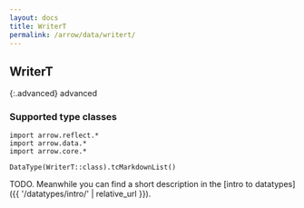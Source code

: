 ```yaml
---
layout: docs
title: WriterT
permalink: /arrow/data/writert/
---
```


## WriterT

{:.advanced}
advanced

### Supported type classes

```kotlin:ank:replace
import arrow.reflect.*
import arrow.data.*
import arrow.core.*

DataType(WriterT::class).tcMarkdownList()
```

TODO. Meanwhile you can find a short description in the [intro to datatypes]({{ '/datatypes/intro/' | relative_url }}).
